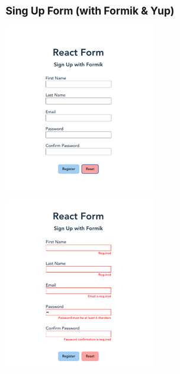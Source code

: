 # Sing Up Form (with Formik & Yup)

<div >
<img
  src="./react-formik-1.png"
  alt="Styled Components"
  style=" width: 400px">

<img
  src="./react-formik-2.png"
  alt="Styled Components"
  style=" width: 400px">
</div>


